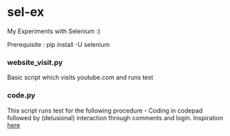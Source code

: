 # sel-ex
My Experiments with Selenium :)

Prerequisite : pip install -U selenium

### website_visit.py
Basic script which visits youtube.com and runs test

### code.py
This script runs test for the following procedure - Coding in codepad followed by (delusional) interaction through comments and login. Inspiration [here](https://gist.github.com/hugs/830011)
